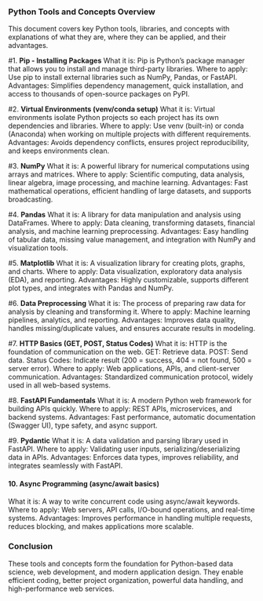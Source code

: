 ### Python Tools and Concepts Overview

This document covers key Python tools, libraries, and concepts with explanations of what they are, where they can be applied, and their advantages.

#1. **Pip - Installing Packages**
 What it is: Pip is Python’s package manager that allows you to install and manage third-party libraries.
 Where to apply: Use pip to install external libraries such as NumPy, Pandas, or FastAPI.
 Advantages: Simplifies dependency management, quick installation, and access to thousands of open-source packages on PyPI.


#2. **Virtual Environments (venv/conda setup)**
 What it is: Virtual environments isolate Python projects so each project has its own dependencies and libraries.
 Where to apply: Use venv (built-in) or conda (Anaconda) when working on multiple projects with different requirements.
 Advantages: Avoids dependency conflicts, ensures project reproducibility, and keeps environments clean.


#3. **NumPy**
 What it is: A powerful library for numerical computations using arrays and matrices.
 Where to apply: Scientific computing, data analysis, linear algebra, image processing, and machine learning.
 Advantages: Fast mathematical operations, efficient handling of large datasets, and supports broadcasting.


#4. **Pandas**
 What it is: A library for data manipulation and analysis using DataFrames.
 Where to apply: Data cleaning, transforming datasets, financial analysis, and machine learning preprocessing.
 Advantages: Easy handling of tabular data, missing value management, and integration with NumPy and visualization tools.


#5. **Matplotlib**
 What it is: A visualization library for creating plots, graphs, and charts.
 Where to apply: Data visualization, exploratory data analysis (EDA), and reporting.
 Advantages: Highly customizable, supports different plot types, and integrates with Pandas and NumPy.


#6. **Data Preprocessing**
 What it is: The process of preparing raw data for analysis by cleaning and transforming it.
 Where to apply: Machine learning pipelines, analytics, and reporting.
 Advantages: Improves data quality, handles missing/duplicate values, and ensures accurate results in modeling.


#7. **HTTP Basics (GET, POST, Status Codes)**
 What it is: HTTP is the foundation of communication on the web.
 GET: Retrieve data.
 POST: Send data.
 Status Codes: Indicate result (200 = success, 404 = not found, 500 = server error).
 Where to apply: Web applications, APIs, and client-server communication.
 Advantages: Standardized communication protocol, widely used in all web-based systems.


#8. **FastAPI Fundamentals**
 What it is: A modern Python web framework for building APIs quickly.
 Where to apply: REST APIs, microservices, and backend systems.
 Advantages: Fast performance, automatic documentation (Swagger UI), type safety, and async support.


#9. **Pydantic**
 What it is: A data validation and parsing library used in FastAPI.
 Where to apply: Validating user inputs, serializing/deserializing data in APIs.
 Advantages: Enforces data types, improves reliability, and integrates seamlessly with FastAPI.


#### 10. **Async Programming (async/await basics)**
 What it is: A way to write concurrent code using async/await keywords.
 Where to apply: Web servers, API calls, I/O-bound operations, and real-time systems.
 Advantages: Improves performance in handling multiple requests, reduces blocking, and makes applications more scalable.


### Conclusion
These tools and concepts form the foundation for Python-based data science, web development, and modern application design. They enable efficient coding, better project organization, powerful data handling, and high-performance web services.

